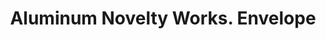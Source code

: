 ---
doi: 10.7916/D89S335C
date_other: unknown
date_other_textual: unknown
form: printed ephemera
genre:
- Envelopes
name:
- Aluminum Novelty Works
object_in_context_url: https://biggert.cul.columbia.edu/items/view/ave_biggert_01525
subject_hierarchical_geographic:
- Pawtucket, Rhode Island, United States
subject_name:
- Aluminum Novelty Works
title: Aluminum Novelty Works. Envelope
sort_title: Aluminum Novelty Works. Envelope
call_number: ave_biggert_01525
coordinates:
- 41.87555555555556,-71.3761111111111
pid: ave_biggert_01525
identifiers: ave_biggert_01525
thumbnail: https://derivativo-3.library.columbia.edu/iiif/2/ldpd:343880/full/!256,256/0/native.jpg
permalink: /biggert/ave_biggert_01525/
layout: iiif-image-page
---